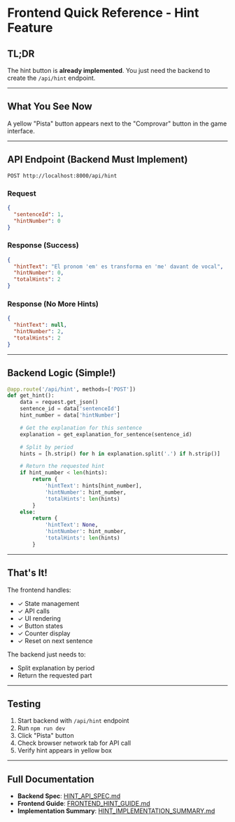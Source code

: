 # Frontend Quick Reference - Hint Feature

## TL;DR

The hint button is **already implemented**. You just need the backend to create the `/api/hint` endpoint.

---

## What You See Now

A yellow "Pista" button appears next to the "Comprovar" button in the game interface.

---

## API Endpoint (Backend Must Implement)

```
POST http://localhost:8000/api/hint
```

### Request
```json
{
  "sentenceId": 1,
  "hintNumber": 0
}
```

### Response (Success)
```json
{
  "hintText": "El pronom 'em' es transforma en 'me' davant de vocal",
  "hintNumber": 0,
  "totalHints": 2
}
```

### Response (No More Hints)
```json
{
  "hintText": null,
  "hintNumber": 2,
  "totalHints": 2
}
```

---

## Backend Logic (Simple!)

```python
@app.route('/api/hint', methods=['POST'])
def get_hint():
    data = request.get_json()
    sentence_id = data['sentenceId']
    hint_number = data['hintNumber']

    # Get the explanation for this sentence
    explanation = get_explanation_for_sentence(sentence_id)

    # Split by period
    hints = [h.strip() for h in explanation.split('.') if h.strip()]

    # Return the requested hint
    if hint_number < len(hints):
        return {
            'hintText': hints[hint_number],
            'hintNumber': hint_number,
            'totalHints': len(hints)
        }
    else:
        return {
            'hintText': None,
            'hintNumber': hint_number,
            'totalHints': len(hints)
        }
```

---

## That's It!

The frontend handles:
- ✓ State management
- ✓ API calls
- ✓ UI rendering
- ✓ Button states
- ✓ Counter display
- ✓ Reset on next sentence

The backend just needs to:
- Split explanation by period
- Return the requested part

---

## Testing

1. Start backend with `/api/hint` endpoint
2. Run `npm run dev`
3. Click "Pista" button
4. Check browser network tab for API call
5. Verify hint appears in yellow box

---

## Full Documentation

- **Backend Spec**: [HINT_API_SPEC.md](HINT_API_SPEC.md)
- **Frontend Guide**: [FRONTEND_HINT_GUIDE.md](FRONTEND_HINT_GUIDE.md)
- **Implementation Summary**: [HINT_IMPLEMENTATION_SUMMARY.md](HINT_IMPLEMENTATION_SUMMARY.md)
